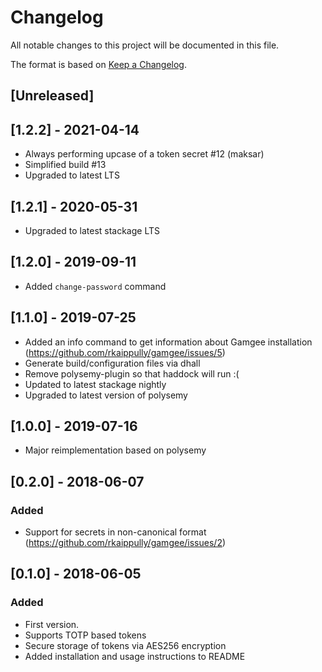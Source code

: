 # Changelog
All notable changes to this project will be documented in this file.

The format is based on [Keep a Changelog](http://keepachangelog.com/en/1.0.0/).

## [Unreleased]

## [1.2.2] - 2021-04-14
- Always performing upcase of a token secret #12 (maksar)
- Simplified build #13
- Upgraded to latest LTS

## [1.2.1] - 2020-05-31
- Upgraded to latest stackage LTS

## [1.2.0] - 2019-09-11
- Added `change-password` command

## [1.1.0] - 2019-07-25
- Added an info command to get information about Gamgee installation (https://github.com/rkaippully/gamgee/issues/5)
- Generate build/configuration files via dhall
- Remove polysemy-plugin so that haddock will run :(
- Updated to latest stackage nightly
- Upgraded to latest version of polysemy

## [1.0.0] - 2019-07-16
- Major reimplementation based on polysemy

## [0.2.0] - 2018-06-07

### Added
- Support for secrets in non-canonical format (https://github.com/rkaippully/gamgee/issues/2)

## [0.1.0] - 2018-06-05

### Added
- First version.
- Supports TOTP based tokens
- Secure storage of tokens via AES256 encryption
- Added installation and usage instructions to README
